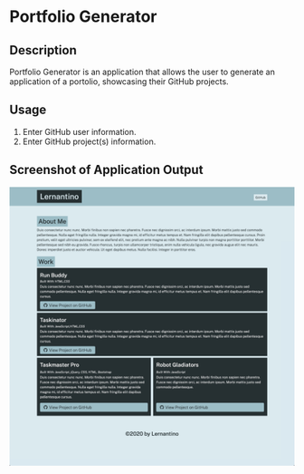 # Portfolio Generator

## Description

Portfolio Generator is an application that allows the user to generate an application of a portolio, showcasing their GitHub projects.

## Usage

1. Enter GitHub user information.
2. Enter GitHub project(s) information.

## Screenshot of Application Output

![Application Output](./assets/images/portfolio-generator-screenshot.jpg)